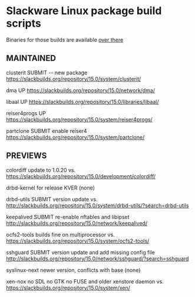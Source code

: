 # Slackware Linux package build scripts

Binaries for those builds are available [over there](https://lab.nethence.com/slackpkgs/)

## MAINTAINED

clusterit SUBMIT -- new package
https://slackbuilds.org/repository/15.0/system/clusterit/

dma UP
https://slackbuilds.org/repository/15.0/network/dma/

libaal UP
https://slackbuilds.org/repository/15.0/libraries/libaal/

reiser4progs UP
https://slackbuilds.org/repository/15.0/system/reiser4progs/

partclone SUBMIT enable reiser4
https://slackbuilds.org/repository/15.0/system/partclone/

## PREVIEWS

colordiff update to 1.0.20
vs. https://slackbuilds.org/repository/15.0/development/colordiff/

drbd-kernel for release KVER
(none)

drbd-utils SUBMIT version update
vs. http://slackbuilds.org/repository/15.0/system/drbd-utils/?search=drbd-utils

keepalived SUBMIT re-enable nftables and libipset
http://slackbuilds.org/repository/15.0/network/keepalived/

ocfs2-tools builds fine on multiprocessor
vs. https://slackbuilds.org/repository/15.0/system/ocfs2-tools/

sshguard SUBMIT version update and add missing config file
http://slackbuilds.org/repository/15.0/network/sshguard/?search=sshguard

syslinux-next newer version, conflicts with base
(none)

xen-nox no SDL no GTK no FUSE and older xenstore daemon
vs. https://slackbuilds.org/repository/15.0/system/xen/

<!--
	libvirt-preview		-- updated version (meson build)
	python3-ninja
	python3-skbuild
	urlgrabber-preview	-- updated version
				-- vs. https://slackbuilds.org/repository/15.0/network/urlgrabber/

Linux-HA [reloaded](https://pub.nethence.com/server/linuxha-oldschool)

	cluster-glue
	heartbeat
	resource-agents
	fence-agents
-->

